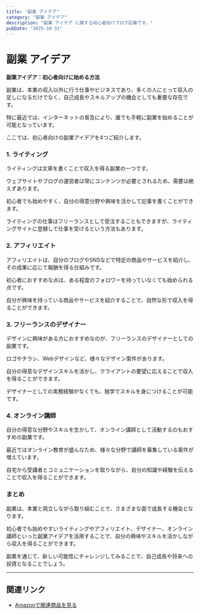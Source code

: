 ```yaml
---
title: "副業 アイデア"
category: "副業 アイデア"
description: "副業 アイデア に関する初心者向けブログ記事です。"
pubDate: "2025-10-31"
---
```


# 副業 アイデア

**副業アイデア：初心者向けに始める方法**

副業は、本業の収入以外に行う仕事やビジネスであり、多くの人にとって収入の足しになるだけでなく、自己成長やスキルアップの機会としても重要な存在です。

特に最近では、インターネットの普及により、誰でも手軽に副業を始めることが可能となっています。

ここでは、初心者向けの副業アイデアを4つご紹介します。



### 1. ライティング

ライティングは文章を書くことで収入を得る副業の一つです。

ウェブサイトやブログの運営者は常にコンテンツが必要とされるため、需要は絶えずあります。

初心者でも始めやすく、自分の得意分野や興味を活かして記事を書くことができます。

ライティングの仕事はフリーランスとして受注することもできますが、ライティングサイトに登録して仕事を受けるという方法もあります。



### 2. アフィリエイト

アフィリエイトは、自分のブログやSNSなどで特定の商品やサービスを紹介し、その成果に応じて報酬を得る仕組みです。

初心者におすすめな点は、ある程度のフォロワーを持っていなくても始められる点です。

自分が興味を持っている商品やサービスを紹介することで、自然な形で収入を得ることができます。



### 3. フリーランスのデザイナー

デザインに興味がある方におすすめなのが、フリーランスのデザイナーとしての副業です。

ロゴやチラシ、Webデザインなど、様々なデザイン案件があります。

自分の得意なデザインスキルを活かし、クライアントの要望に応えることで収入を得ることができます。

デザイナーとしての実務経験がなくても、独学でスキルを身につけることが可能です。



### 4. オンライン講師

自分の得意な分野やスキルを生かして、オンライン講師として活動するのもおすすめの副業です。

最近ではオンライン教育が盛んなため、様々な分野で講師を募集している案件が増えています。

自宅から受講者とコミュニケーションを取りながら、自分の知識や経験を伝えることで収入を得ることができます。



### まとめ

副業は、本業と両立しながら取り組むことで、さまざまな面で成長する機会となります。

初心者でも始めやすいライティングやアフィリエイト、デザイナー、オンライン講師といった副業アイデアを活用することで、自分の興味やスキルを活かしながら収入を得ることができます。

副業を通じて、新しい可能性にチャレンジしてみることで、自己成長や将来への投資となることでしょう。



---

## 関連リンク

- [Amazonで関連商品を見る](https://www.amazon.co.jp/s?k=%E5%89%AF%E6%A5%AD+%E3%82%A2%E3%82%A4%E3%83%87%E3%82%A2&tag=autowritehubai-22)
